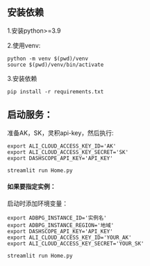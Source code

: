 ## 安装依赖

1.安装python>=3.9

2.使用venv:

```shell
python -m venv $(pwd)/venv
source $(pwd)/venv/bin/activate    
```

3.安装依赖

```shell
pip install -r requirements.txt
```

## 启动服务：

准备AK，SK，灵积api-key，然后执行:

```shell
export ALI_CLOUD_ACCESS_KEY_ID='AK' 
export ALI_CLOUD_ACCESS_KEY_SECRET='SK'
export DASHSCOPE_API_KEY='API_KEY'

streamlit run Home.py
```

#### 如果要指定实例：

启动时添加环境变量：

```shell
export ADBPG_INSTANCE_ID='实例名' 
export ADBPG_INSTANCE_REGION='地域'
export DASHSCOPE_API_KEY='API_KEY'
export ALI_CLOUD_ACCESS_KEY_ID='YOUR_AK'
export ALI_CLOUD_ACCESS_KEY_SECRET='YOUR_SK'

streamlit run Home.py
```
